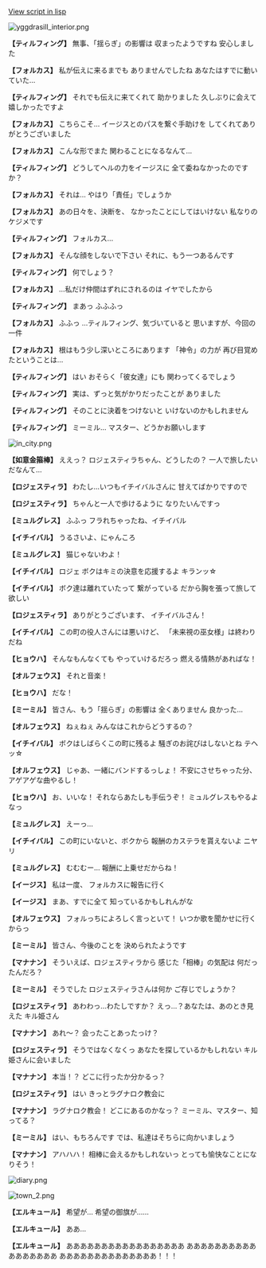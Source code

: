 [View script in lisp](../scripts/202292250.txt)

![yggdrasill_interior.png](../images/backgrounds/yggdrasill_interior.png)

**【ティルフィング】**
無事、「揺らぎ」の影響は
収まったようですね
安心しました

**【フォルカス】**
私が伝えに来るまでも
ありませんでしたね
あなたはすでに動いていた…

**【ティルフィング】**
それでも伝えに来てくれて
助かりました
久しぶりに会えて嬉しかったですよ

**【フォルカス】**
こちらこそ…
イージスとのパスを繋ぐ手助けを
してくれてありがとうございました

**【フォルカス】**
こんな形でまた
関わることになるなんて…

**【ティルフィング】**
どうしてヘルの力をイージスに
全て委ねなかったのですか？

**【フォルカス】**
それは…
やはり「責任」でしょうか

**【フォルカス】**
あの日々を、決断を、
なかったことにしてはいけない
私なりのケジメです

**【ティルフィング】**
フォルカス…

**【フォルカス】**
そんな顔をしないで下さい
それに、もう一つあるんです

**【ティルフィング】**
何でしょう？

**【フォルカス】**
…私だけ仲間はずれにされるのは
イヤでしたから

**【ティルフィング】**
まあっ
ふふふっ

**【フォルカス】**
ふふっ
…ティルフィング、気づいていると
思いますが、今回の一件

**【フォルカス】**
根はもう少し深いところにあります
「神令」の力が
再び目覚めたということは…

**【ティルフィング】**
はい
おそらく「彼女達」にも
関わってくるでしょう

**【ティルフィング】**
実は、ずっと気がかりだったことが
ありました

**【ティルフィング】**
そのことに決着をつけないと
いけないのかもしれません

**【ティルフィング】**
ミーミル…
マスター、どうかお願いします

![in_city.png](../images/backgrounds/in_city.png)

**【如意金箍棒】**
ええっ？
ロジェスティラちゃん、どうしたの？
一人で旅したいだなんて…

**【ロジェスティラ】**
わたし…いつもイチイバルさんに
甘えてばかりですので

**【ロジェスティラ】**
ちゃんと一人で歩けるように
なりたいんですっ

**【ミュルグレス】**
ふふっ
フラれちゃったね、イチイバル

**【イチイバル】**
うるさいよ、にゃんころ

**【ミュルグレス】**
猫じゃないわよ！

**【イチイバル】**
ロジェ
ボクはキミの決意を応援するよ
キランッ☆

**【イチイバル】**
ボク達は離れていたって
繋がっている
だから胸を張って旅して欲しい

**【ロジェスティラ】**
ありがとうございます、
イチイバルさん！

**【イチイバル】**
この町の役人さんには悪いけど、
「未来視の巫女様」は終わりだね

**【ヒョウハ】**
そんなもんなくても
やっていけるだろっ
燃える情熱があればな！

**【オルフェウス】**
それと音楽！

**【ヒョウハ】**
だな！

**【ミーミル】**
皆さん、もう「揺らぎ」の影響は
全くありません
良かった…

**【オルフェウス】**
ねぇねぇ
みんなはこれからどうするの？

**【イチイバル】**
ボクはしばらくこの町に残るよ
騒ぎのお詫びはしないとね
テヘッ☆

**【オルフェウス】**
じゃあ、一緒にバンドするっしょ！
不安にさせちゃった分、
アゲアゲな曲やるし！

**【ヒョウハ】**
お、いいな！
それならあたしも手伝うぞ！
ミュルグレスもやるよなっ

**【ミュルグレス】**
えーっ…

**【イチイバル】**
この町にいないと、ボクから
報酬のカステラを貰えないよ
ニヤリ

**【ミュルグレス】**
むむむー…
報酬に上乗せだからね！

**【イージス】**
私は一度、
フォルカスに報告に行く

**【イージス】**
まあ、すでに全て
知っているかもしれんがな

**【オルフェウス】**
フォルっちによろしく言っといて！
いつか歌を聞かせに行くからっ

**【ミーミル】**
皆さん、今後のことを
決められたようです

**【マナナン】**
そういえば、ロジェスティラから
感じた「相棒」の気配は
何だったんだろ？

**【ミーミル】**
そうでした
ロジェスティラさんは何か
ご存じでしょうか？

**【ロジェスティラ】**
あわわっ…わたしですか？
えっ…？あなたは、あのとき見えた
キル姫さん

**【マナナン】**
あれ～？
会ったことあったっけ？

**【ロジェスティラ】**
そうではなくなくっ
あなたを探しているかもしれない
キル姫さんに会いました

**【マナナン】**
本当！？
どこに行ったか分かるっ？

**【ロジェスティラ】**
はい
きっとラグナロク教会に

**【マナナン】**
ラグナロク教会！
どこにあるのかなっ？
ミーミル、マスター、知ってる？

**【ミーミル】**
はい、もちろんです
では、私達はそちらに向かいましょう

**【マナナン】**
アハハハ！
相棒に会えるかもしれないっ
とっても愉快なことになりそう！

![diary.png](../images/backgrounds/diary.png)

![town_2.png](../images/backgrounds/town_2.png)

**【エルキュール】**
希望が…
希望の御旗が……

**【エルキュール】**
ああ…

**【エルキュール】**
あああああああああああああああああ
あああああああああああああああああ
ああああああああああああああ！！！
